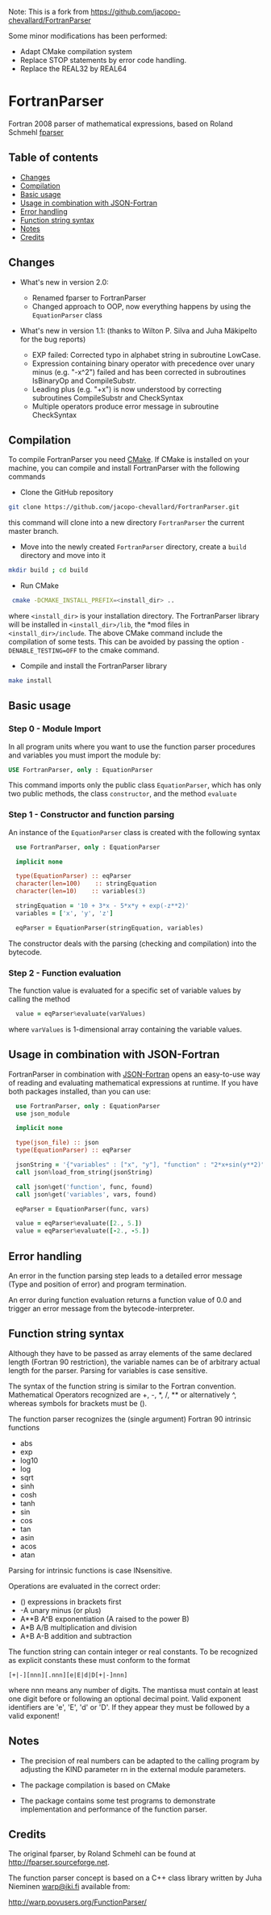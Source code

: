 Note: This is a fork from https://github.com/jacopo-chevallard/FortranParser

Some minor modifications has been performed:
-  Adapt CMake compilation system
-  Replace STOP statements by error code handling.
-  Replace the REAL32 by REAL64 

# FortranParser

Fortran 2008 parser of mathematical expressions, based on Roland Schmehl [fparser](http://fparser.sourceforge.net)

## Table of contents

- [Changes](#changes)
- [Compilation](#compilation)
- [Basic usage](#basic-usage)
- [Usage in combination with JSON-Fortran](#usage-in-combination-with-json-fortran)
- [Error handling](#error-handling)
- [Function string syntax](#function-string-syntax)
- [Notes](#notes)
- [Credits](#credits)

## Changes
- What's new in version 2.0:

  * Renamed fparser to FortranParser
  * Changed approach to OOP, now everything happens by using the ``EquationParser`` class

- What's new in version 1.1:       (thanks to Wilton P. Silva and Juha Mäkipelto for the bug reports)

  * EXP failed: Corrected typo in alphabet string in subroutine LowCase.
  * Expression containing binary operator with precedence over unary 
  minus (e.g. "-x^2") failed and has been corrected in subroutines
  IsBinaryOp and CompileSubstr.
  * Leading plus (e.g. "+x") is now understood by correcting subroutines
  CompileSubstr and CheckSyntax
  * Multiple operators produce error message in subroutine CheckSyntax

## Compilation

To compile FortranParser you need [CMake](http://cmake.org). If CMake is installed on your machine, you can compile and install FortranParser with the following commands

- Clone the GitHub repository 
 ```bash
 git clone https://github.com/jacopo-chevallard/FortranParser.git
 ```
 this command will clone into a new directory ``FortranParser`` the current master branch.

- Move into the newly created ``FortranParser`` directory, create a ``build`` directory and move into it
 ```bash
 mkdir build ; cd build
 ```

- Run CMake
 ```bash
  cmake -DCMAKE_INSTALL_PREFIX=<install_dir> ..
 ```
 where ``<install_dir>`` is your installation directory. The FortranParser
 library will be installed in ``<install_dir>/lib``, the *mod files in
 ``<install_dir>/include``. The above CMake command include the compilation of
 some tests. This can be avoided by passing the option ``-DENABLE_TESTING=OFF``
 to the cmake command.

- Compile and install the FortranParser library
 ```bash
 make install
 ```

## Basic usage

### Step 0 - Module Import
In all program units where you want to use the function parser procedures 
and variables you must import the module by:

```fortran
USE FortranParser, only : EquationParser
```

This command imports only the public class ``EquationParser``, which has only
two public methods, the class ``constructor``, and the method ``evaluate``

### Step 1 - Constructor and function parsing

An instance of the ``EquationParser`` class is created with the following syntax
```fortran
  use FortranParser, only : EquationParser

  implicit none

  type(EquationParser) :: eqParser
  character(len=100)    :: stringEquation
  character(len=10)    :: variables(3)

  stringEquation = '10 + 3*x - 5*x*y + exp(-z**2)'
  variables = ['x', 'y', 'z']

  eqParser = EquationParser(stringEquation, variables)

```

The constructor deals with the parsing (checking and compilation) into the
bytecode. 

### Step 2 - Function evaluation
The function value is evaluated for a specific set of variable values 
by calling the method
```fortran
  value = eqParser%evaluate(varValues)
```
where ``varValues`` is 1-dimensional array containing the variable values.

## Usage in combination with JSON-Fortran

FortranParser in combination with
[JSON-Fortran](https://github.com/jacobwilliams/json-fortran) opens an
easy-to-use way of reading and evaluating mathematical expressions at runtime.
If you have both packages installed, than you can use:
```fortran
  use FortranParser, only : EquationParser
  use json_module

  implicit none

  type(json_file) :: json
  type(EquationParser) :: eqParser

  jsonString = '{"variables" : ["x", "y"], "function" : "2*x+sin(y**2)"}'
  call json%load_from_string(jsonString)

  call json%get('function', func, found)
  call json%get('variables', vars, found)

  eqParser = EquationParser(func, vars)

  value = eqParser%evaluate([2., 5.])
  value = eqParser%evaluate([-2., -5.])
```

## Error handling

An error in the function parsing step leads to a detailed error message 
(Type and position of error) and program termination.

An error during function evaluation returns a function value of 0.0 and
trigger an error message from the bytecode-interpreter.

## Function string syntax

Although they have to be passed as array elements of the same declared 
length (Fortran 90 restriction), the variable names can be of arbitrary 
actual length for the parser. Parsing for variables is case sensitive. 

The syntax of the function string is similar to the Fortran convention. 
Mathematical Operators recognized are +, -, *, /, ** or alternatively ^, 
whereas symbols for brackets must be (). 

The function parser recognizes the (single argument) Fortran 90 intrinsic 
functions
 - abs 
 - exp 
 - log10
 - log
 - sqrt
 - sinh
 - cosh
 - tanh
 - sin
 - cos
 - tan
 - asin
 - acos
 - atan

Parsing for intrinsic functions is case INsensitive.

Operations are evaluated in the correct order:

 - ()          expressions in brackets first
 - -A          unary minus (or plus)
 - A**B A^B    exponentiation (A raised to the power B)
 - A*B  A/B    multiplication and division
 - A+B  A-B    addition and subtraction

The function string can contain integer or real constants. To be recognized
as explicit constants these must conform to the format
```
[+|-][nnn][.nnn][e|E|d|D[+|-]nnn]
```

where nnn means any number of digits. The mantissa must contain at least
one digit before or following an optional decimal point. Valid exponent 
identifiers are 'e', 'E', 'd' or 'D'. If they appear they must be followed 
by a valid exponent!

## Notes

* The precision of real numbers can be adapted to the calling program by 
  adjusting the KIND parameter rn in the external module parameters.

* The package compilation is based on CMake 

* The package contains some test programs to demonstrate implementation and
  performance of the function parser.

## Credits

The original fparser, by Roland Schmehl can be found at http://fparser.sourceforge.net.

The function parser concept is based on a C++ class library written by 
Juha Nieminen <warp@iki.fi> available from:

http://warp.povusers.org/FunctionParser/

